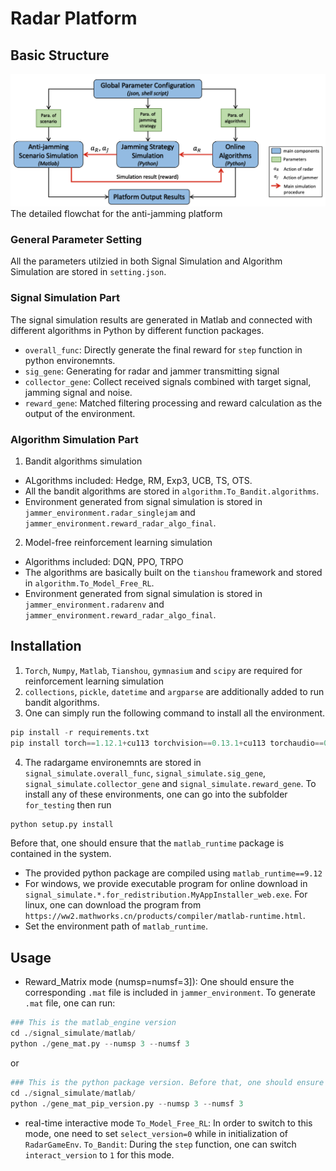 # Radar Platform
## Basic Structure

<img src=".\platform.png">
The detailed flowchat for the anti-jamming platform


### General Parameter Setting
All the parameters utilzied in both Signal Simulation and Algorithm Simulation are stored in `setting.json`.
### Signal Simulation Part
The signal simulation results are generated in Matlab and connected with different algorithms in Python by different function packages.

* `overall_func`: Directly generate the final reward for `step` function in python environemnts. 
* `sig_gene`: Generating for radar and jammer transmitting signal
* `collector_gene`: Collect received signals combined with target signal, jamming signal and noise.
* `reward_gene`: Matched filtering processing and reward calculation as the output of the environment.

### Algorithm Simulation Part
1. Bandit algorithms simulation

* ALgorithms included: Hedge, RM, Exp3, UCB, TS, OTS.
* All the bandit algorithms are stored in `algorithm.To_Bandit.algorithms`.
* Environment generated from signal simulation is stored in `jammer_environment.radar_singlejam` and `jammer_environment.reward_radar_algo_final`.

2. Model-free reinforcement learning simulation 
* Algorithms included: DQN, PPO, TRPO
* The algorithms are basically built on the `tianshou` framework and stored in `algorithm.To_Model_Free_RL`.
* Environment generated from signal simulation is stored in `jammer_environment.radarenv` and `jammer_environment.reward_radar_algo_final`.

## Installation
1. `Torch`, `Numpy`, `Matlab`, `Tianshou`, `gymnasium` and `scipy` are required for reinforcement learning simulation
2. `collections`, `pickle`, `datetime` and `argparse` are additionally added to run bandit algorithms.
3. One can simply run the following command to install all the environment.
```python
pip install -r requirements.txt
pip install torch==1.12.1+cu113 torchvision==0.13.1+cu113 torchaudio==0.12.1 --extra-index-url https://download.pytorch.org/whl/cu113
```
4. The radargame environemnts are stored in `signal_simulate.overall_func`, `signal_simulate.sig_gene`, `signal_simulate.collector_gene` and `signal_simulate.reward_gene`.
   To install any of these environments, one can go into the subfolder `for_testing` then run 
```python
python setup.py install
```
   Before that, one should ensure that the `matlab_runtime` package is contained in the system. 
   * The provided python package are compiled using `matlab_runtime==9.12`
   * For windows, we provide executable program for online download in `signal_simulate.*.for_redistribution.MyAppInstaller_web.exe`.
     For linux, one can download the program from `https://ww2.mathworks.cn/products/compiler/matlab-runtime.html`.
   * Set the environment path of `matlab_runtime`.
## Usage
* Reward_Matrix mode (numsp=numsf=3]):
One should ensure the corresponding `.mat` file is included in `jammer_environment`. To generate `.mat` file, one can run:
```python
### This is the matlab_engine version
cd ./signal_simulate/matlab/
python ./gene_mat.py --numsp 3 --numsf 3
```
or
```python
### This is the python package version. Before that, one should ensure that `gene_single_mat_val` package is installed properly. Specifically, refer to `Installation 4` section.
cd ./signal_simulate/matlab/
python ./gene_mat_pip_version.py --numsp 3 --numsf 3
```
* real-time interactive mode
`To_Model_Free_RL`: In order to switch to this mode, one need to set `select_version=0` while in initialization of `RadarGameEnv`.
 `To_Bandit`: During the `step` function, one can switch `interact_version` to `1` for this mode.
